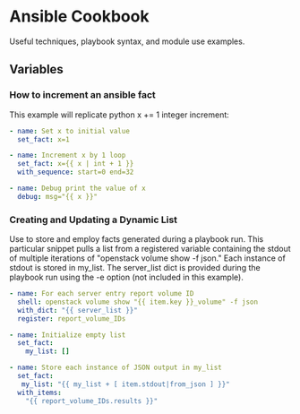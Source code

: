 # Ansible Cookbook
Useful techniques, playbook syntax, and module use examples.   

## Variables

### How to increment an ansible fact
This example will replicate python x += 1 integer increment:

```yaml
- name: Set x to initial value
  set_fact: x=1

- name: Increment x by 1 loop
  set_fact: x={{ x | int + 1 }}
  with_sequence: start=0 end=32

- name: Debug print the value of x
  debug: msg="{{ x }}"
```

### Creating and Updating a Dynamic List
Use to store and employ facts generated during a playbook run.  This particular snippet pulls a list from a registered variable containing the stdout of multiple iterations of "openstack volume show -f json."  Each instance of stdout is stored in my_list.  The server_list dict is provided during the playbook run using the -e option (not included in this example).

```yaml
- name: For each server entry report volume ID
  shell: openstack volume show "{{ item.key }}_volume" -f json
  with_dict: "{{ server_list }}"
  register: report_volume_IDs

- name: Initialize empty list
  set_fact:
    my_list: []

- name: Store each instance of JSON output in my_list
  set_fact:
   my_list: "{{ my_list + [ item.stdout|from_json ] }}"
  with_items:
    "{{ report_volume_IDs.results }}"
```



